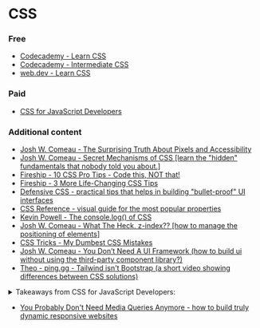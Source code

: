 # CSS

### Free
- [Codecademy - Learn CSS](https://www.codecademy.com/learn/learn-css)
- [Codecademy - Intermediate CSS](https://www.codecademy.com/learn/learn-intermediate-css)
- [web.dev - Learn CSS](https://web.dev/learn/css/)

### Paid
- [CSS for JavaScript Developers](https://css-for-js.dev/)

### Additional content
- [Josh W. Comeau - The Surprising Truth About Pixels and Accessibility](https://www.joshwcomeau.com/css/surprising-truth-about-pixels-and-accessibility)
- [Josh W. Comeau - Secret Mechanisms of CSS [learn the "hidden" fundamentals that nobody told you about.]](https://www.youtube.com/watch?v=Xt1Cw4qM3Ec)
- [Fireship - 10 CSS Pro Tips - Code this, NOT that!](https://youtu.be/Qhaz36TZG5Y)
- [Fireship - 3 More Life-Changing CSS Tips](https://www.youtube.com/watch?v=JSURzPQnkl0)
- [Defensive CSS - practical tips that helps in building "bullet-proof" UI interfaces](https://defensivecss.dev/)
- [CSS Reference - visual guide for the most popular properties](https://cssreference.io/)
- [Kevin Powell - The console.log() of CSS](https://www.youtube.com/shorts/ii-lSK2_Nu4)
- [Josh W. Comeau - What The Heck, z-index?? [how to manage the positioning of elements]](https://www.joshwcomeau.com/css/stacking-contexts/)
- [CSS Tricks - My Dumbest CSS Mistakes](https://css-tricks.com/my-dumbest-css-mistakes/)
- [Josh W. Comeau - You Don’t Need A UI Framework (how to build ui without using the third-party component library?)](https://www.smashingmagazine.com/2022/05/you-dont-need-ui-framework/)
- [Theo - ping.gg - Tailwind isn't Bootstrap (a short video showing differences between CSS solutions)](https://www.youtube.com/watch?v=5tV-xRq0IJs&lc=Ugwg2EHqIdaTYKKvpfV4AaABAg)

<details>
<summary>Takeaways from CSS for JavaScript Developers:</summary>

- Flex Basis / Flex Grow / Flex Shrink
![Flex Basis / Flex Grow / Flex Shrink](../../assets/css/flex_basis_grow_shrink.png)
- Flex Shorthand
![Flex Shorthand](../../assets/css/flex_shorthand.png)

</details>

- [You Probably Don't Need Media Queries Anymore - how to build truly dynamic responsive websites](https://dev.to/kathryngrayson/you-probably-dont-need-media-queries-anymore-a4j)

